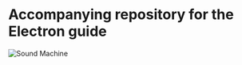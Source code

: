 # Accompanying repository for the Electron guide

![Sound Machine](https://rawgithub.com/baishusama/sound-machine/master/sketch/sound-machine.png)